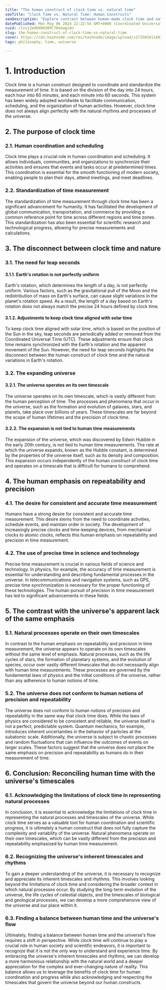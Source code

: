 ```yaml
---
title: "The human construct of clock time vs. natural time"
seoTitle: "Clock Time vs. Natural Time: Human Constructs"
seoDescription: "Explore contrast between human-made clock time and natural universal timescales, highlighting limitations and necessary adjustments for alignment"
datePublished: Mon May 06 2024 22:22:54 GMT+0000 (Coordinated Universal Time)
cuid: clvvj2edb000309l78ohwgidn
slug: the-human-construct-of-clock-time-vs-natural-time
cover: https://cdn.hashnode.com/res/hashnode/image/upload/v1715034114931/e62b04c4-4207-4497-b3d6-6633a72f7507.png
tags: philosophy, time, universe

---
```


# 1\. Introduction

Clock time is a human construct designed to coordinate and standardize the measurement of time. It is based on the division of the day into 24 hours, each hour into 60 minutes, and each minute into 60 seconds. This system has been widely adopted worldwide to facilitate communication, scheduling, and the organization of human activities. However, clock time does not always align perfectly with the natural rhythms and processes of the universe.

## 2\. The purpose of clock time

### 2.1. Human coordination and scheduling

Clock time plays a crucial role in human coordination and scheduling. It allows individuals, communities, and organizations to synchronize their activities and ensures that events and tasks occur at predetermined times. This coordination is essential for the smooth functioning of modern society, enabling people to plan their days, attend meetings, and meet deadlines.

### 2.2. Standardization of time measurement

The standardization of time measurement through clock time has been a significant advancement for humanity. It has facilitated the development of global communication, transportation, and commerce by providing a common reference point for time across different regions and time zones. This standardization has also been essential for scientific research and technological progress, allowing for precise measurements and calculations.

## 3\. The disconnect between clock time and nature

### 3.1. The need for leap seconds

#### 3.1.1. Earth's rotation is not perfectly uniform

Earth's rotation, which determines the length of a day, is not perfectly uniform. Various factors, such as the gravitational pull of the Moon and the redistribution of mass on Earth's surface, can cause slight variations in the planet's rotation speed. As a result, the length of a day based on Earth's rotation does not always match the precise 24 hours defined by clock time.

#### 3.1.2. Adjustments to keep clock time aligned with solar time

To keep clock time aligned with solar time, which is based on the position of the Sun in the sky, leap seconds are periodically added or removed from the Coordinated Universal Time (UTC). These adjustments ensure that clock time remains synchronized with the Earth's rotation and the apparent movement of the Sun. However, the need for leap seconds highlights the disconnect between the human construct of clock time and the natural variations in Earth's rotation.

### 3.2. The expanding universe

#### 3.2.1. The universe operates on its own timescale

The universe operates on its own timescale, which is vastly different from the human perception of time. The processes and phenomena that occur in the universe, such as the formation and evolution of galaxies, stars, and planets, take place over billions of years. These timescales are far beyond the scope of human lifetimes and the precision of clock time.

#### 3.2.2. The expansion is not tied to human time measurements

The expansion of the universe, which was discovered by Edwin Hubble in the early 20th century, is not tied to human time measurements. The rate at which the universe expands, known as the Hubble constant, is determined by the properties of the universe itself, such as its density and composition. This expansion occurs independently of the human construct of clock time and operates on a timescale that is difficult for humans to comprehend.

## 4\. The human emphasis on repeatability and precision

### 4.1. The desire for consistent and accurate time measurement

Humans have a strong desire for consistent and accurate time measurement. This desire stems from the need to coordinate activities, schedule events, and maintain order in society. The development of increasingly precise clocks and time-keeping devices, from mechanical clocks to atomic clocks, reflects this human emphasis on repeatability and precision in time measurement.

### 4.2. The use of precise time in science and technology

Precise time measurement is crucial in various fields of science and technology. In physics, for example, the accuracy of time measurement is essential for understanding and describing fundamental processes in the universe. In telecommunications and navigation systems, such as GPS, precise time synchronization is necessary for the proper functioning of these technologies. The human pursuit of precision in time measurement has led to significant advancements in these fields.

## 5\. The contrast with the universe's apparent lack of the same emphasis

### 5.1. Natural processes operate on their own timescales

In contrast to the human emphasis on repeatability and precision in time measurement, the universe appears to operate on its own timescales without the same level of emphasis. Natural processes, such as the life cycles of stars, the formation of planetary systems, and the evolution of species, occur over vastly different timescales that do not necessarily align with human time measurements. These processes are governed by the fundamental laws of physics and the initial conditions of the universe, rather than any adherence to human notions of time.

### 5.2. The universe does not conform to human notions of precision and repeatability

The universe does not conform to human notions of precision and repeatability in the same way that clock time does. While the laws of physics are considered to be consistent and reliable, the universe itself is not a perfect, predictable system. Quantum mechanics, for example, introduces inherent uncertainties in the behavior of particles at the subatomic scale. Additionally, the universe is subject to chaotic processes and random fluctuations that can influence the outcomes of events on larger scales. These factors suggest that the universe does not place the same emphasis on precision and repeatability as humans do in their measurement of time.

## 6\. Conclusion: Reconciling human time with the universe's timescales

### 6.1. Acknowledging the limitations of clock time in representing natural processes

In conclusion, it is essential to acknowledge the limitations of clock time in representing the natural processes and timescales of the universe. While clock time serves as a valuable tool for human coordination and scientific progress, it is ultimately a human construct that does not fully capture the complexity and variability of the universe. Natural phenomena operate on their own timescales, which can be vastly different from the precision and repeatability emphasized by human time measurement.

### 6.2. Recognizing the universe's inherent timescales and rhythms

To gain a deeper understanding of the universe, it is necessary to recognize and appreciate its inherent timescales and rhythms. This involves looking beyond the limitations of clock time and considering the broader context in which natural processes occur. By studying the long-term evolution of the universe, the life cycles of celestial objects, and the timescales of biological and geological processes, we can develop a more comprehensive view of the universe and our place within it.

### 6.3. Finding a balance between human time and the universe's flow

Ultimately, finding a balance between human time and the universe's flow requires a shift in perspective. While clock time will continue to play a crucial role in human society and scientific endeavors, it is important to recognize that it is not the only way to understand and experience time. By embracing the universe's inherent timescales and rhythms, we can develop a more harmonious relationship with the natural world and a deeper appreciation for the complex and ever-changing nature of reality. This balance allows us to leverage the benefits of clock time for human coordination and progress while also acknowledging and respecting the timescales that govern the universe beyond our human constructs.